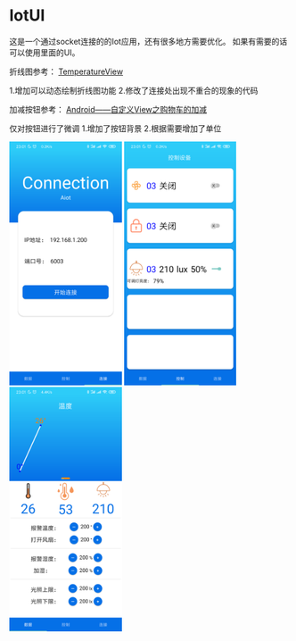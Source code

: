 # IotUI
这是一个通过socket连接的的Iot应用，还有很多地方需要优化。
如果有需要的话可以使用里面的UI。

折线图参考：
[TemperatureView](https://github.com/lyx19970504/TemperatureView)

1.增加可以动态绘制折线图功能
2.修改了连接处出现不重合的现象的代码

加减按钮参考：
[Android——自定义View之购物车的加减](https://blog.csdn.net/xy8199/article/details/78421658?utm_source=app)

仅对按钮进行了微调
1.增加了按钮背景
2.根据需要增加了单位

<!--![](https://github.com/linfirst/IotUI/blob/master/screenshot/1.png)-->

<!--![](https://github.com/linfirst/IotUI/blob/master/screenshot/1.png)-->

<!--![](https://github.com/linfirst/IotUI/blob/master/screenshot/2.png)-->

<!--![](https://github.com/linfirst/IotUI/blob/master/screenshot/3.png)-->


<img src="https://github.com/linfirst/IotUI/blob/master/screenshot/1.png" width="40%">

<img src="https://github.com/linfirst/IotUI/blob/master/screenshot/2.png" width="40%"/>
 
<img src="https://github.com/linfirst/IotUI/blob/master/screenshot/3.png" width = "40%" alt="" align=center />
